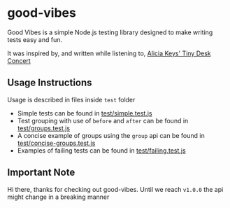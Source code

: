 # good-vibes

Good Vibes is a simple Node.js testing library designed to make writing tests easy and fun.

It was inspired by, and written while listening to, [Alicia Keys' Tiny Desk Concert](https://www.youtube.com/watch?v=uwUt1fVLb3E)

## Usage Instructions

Usage is described in files inside `test` folder

- Simple tests can be found in [test/simple.test.js](./test/simple.test.js)
- Test grouping with use of `before` and `after` can be found in [test/groups.test.js](./test/groups.test.js)
- A concise example of groups using the `group` api can be found in [test/concise-groups.test.js](./test/concise-groups.test.js)
- Examples of failing tests can be found in [test/failing.test.js](./test/failing.test.js)

## Important Note

Hi there, thanks for checking out good-vibes. Until we reach `v1.0.0` the api might change in a breaking manner
